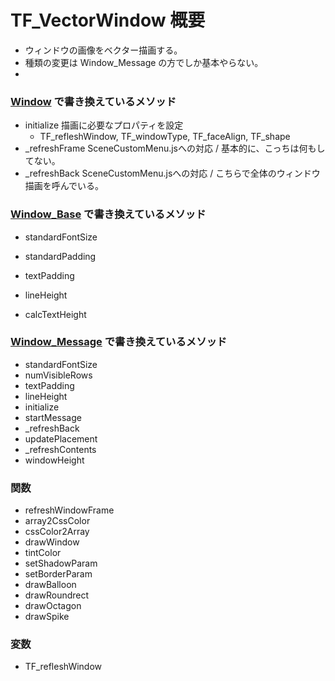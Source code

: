 # TF_VectorWindow 概要

* ウィンドウの画像をベクター描画する。
* 種類の変更は Window_Message の方でしか基本やらない。
* 


### [Window](../Reference/Window.html) で書き換えているメソッド

* initialize	描画に必要なプロパティを設定
    * TF_refleshWindow, TF_windowType, TF_faceAlign, TF_shape
* _refreshFrame	SceneCustomMenu.jsへの対応 / 基本的に、こっちは何もしてない。
* _refreshBack  SceneCustomMenu.jsへの対応 / こちらで全体のウィンドウ描画を呼んでいる。


### [Window_Base](https://katai5plate.github.io/RPGMV-CoreScript-Reference/jsdoc/Window_Base.html) で書き換えているメソッド

* standardFontSize
* standardPadding
* textPadding

* lineHeight
* calcTextHeight


### [Window_Message](https://katai5plate.github.io/RPGMV-CoreScript-Reference/jsdoc/Window_Message.html) で書き換えているメソッド

* standardFontSize
* numVisibleRows
* textPadding
* lineHeight
* initialize
* startMessage
* _refreshBack
* updatePlacement
* _refreshContents
* windowHeight

### 関数

* refreshWindowFrame
* array2CssColor
* cssColor2Array
* drawWindow
* tintColor
* setShadowParam
* setBorderParam
* drawBalloon
* drawRoundrect
* drawOctagon
* drawSpike


### 変数

* TF_refleshWindow